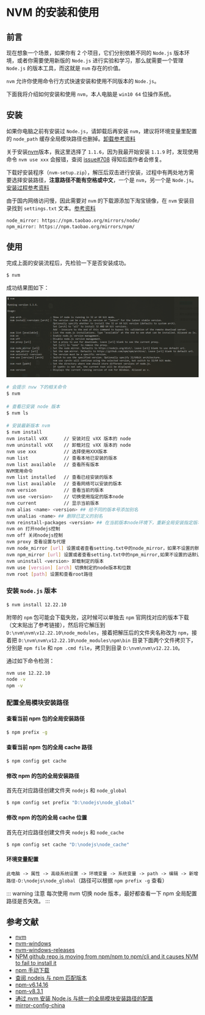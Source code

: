 # NVM 的安装和使用

## 前言

现在想象一个场景，如果你有 2 个项目，它们分别依赖不同的 `Node.js` 版本环境，或者你需要使用新版的 `Node.js` 进行实验和学习，那么就需要一个管理 `Node.js` 的版本工具，而这就是 `nvm` 存在的价值。

`nvm` 允许你使用命令行方式快速安装和使用不同版本的 `Node.js`。

下面我将介绍如何安装和使用 `nvm`，本人电脑是 `win10 64` 位操作系统。

## 安装

如果你电脑之前有安装过 `Node.js`，请卸载后再安装 `nvm`，建议将环境变量里配置的 `node_path` 缓存全局模块路径也删掉。[卸载参考资料](https://blog.csdn.net/qq_40968685/article/details/106279002)

关于安装[nvm](https://github.com/coreybutler/nvm-windows/releases)版本，我这里选择了 `1.1.6`，因为我最开始安装 `1.1.9` 时，发现使用命令 `nvm use xxx` 会报错，查阅 [issue#708](https://github.com/coreybutler/nvm-windows/issues/708) 得知后面作者会修复。

下载好安装程序（`nvm-setup.zip`），解压后双击进行安装，过程中有两处地方需要选择安装路径，**注意路径不能有空格或中文**，一个是 `nvm`，另一个是 `Node.js`。[安装过程参考资料](https://www.jianshu.com/p/d0e0935b150a)

由于国内网络访问慢，因此需要对 `nvm` 的下载源添加下淘宝镜像，在 `nvm` 安装目录找到 `settings.txt` 文本。[参考资料](https://segmentfault.com/a/1190000023716452)
```
node_mirror: https://npm.taobao.org/mirrors/node/
npm_mirror: https://npm.taobao.org/mirrors/npm/
```

## 使用

完成上面的安装流程后，先检验一下是否安装成功。
```sh
$ nvm
```
成功结果图如下：

![nvm_1](../../assets/essays/nvm_1.png)
```sh
# 会提示 nvw 下的相关命令
$ nvm

# 查看已安装 node 版本
$ nvm ls

# 安装最新版本 nvm
$ nvm install
nvm install vXX      // 安装对应 vXX 版本的 node
nvm uninstall vXX    // 卸载对应 vXX 版本的 node
nvm use xxx          // 选择使用XXX版本
num list             // 查看本地已安装的版本
nvm list available   // 查看所有版本
NVM常用命令
nvm list installed   // 查看已经安装的版本
nvm list available   // 查看网络可以安装的版本
nvm version          // 查看当前的版本
nvm use <version>    // 切换使用指定的版本node
nvm current          // 显示当前版本
nvm alias <name> <version> ## 给不同的版本号添加别名
nvm unalias <name> ## 删除已定义的别名
nvm reinstall-packages <version> ## 在当前版本node环境下，重新全局安装指定版本号的npm包
nvm on 打开nodejs控制
nvm off 关闭nodejs控制
nvm proxy 查看设置与代理
nvm node_mirror [url] 设置或者查看setting.txt中的node_mirror，如果不设置的默认是 https://nodejs.org/dist/
nvm npm_mirror [url] 设置或者查看setting.txt中的npm_mirror,如果不设置的话默认的是： https://github.com/npm/npm/archive/.
nvm uninstall <version> 卸载制定的版本
nvm use [version] [arch] 切换制定的node版本和位数
nvm root [path] 设置和查看root路径
```

### 安装 `Node.js` 版本

```sh
$ nvm install 12.22.10
```

附带的 `npm` 包可能会下载失败，这时候可以单独去 `npm` 官网找对应的版本下载（文末贴出了参考链接），然后将它解压到 `D:\nvm\nvm\v12.22.10\node_modules`，接着把解压后的文件夹名称改为 `npm`，接着把 `D:\nvm\nvm\v12.22.10\node_modules\npm\bin` 目录下面两个文件拷贝下，分别是 `npm file` 和 `npm .cmd file`，拷贝到目录 `D:\nvm\nvm\v12.22.10`。

通过如下命令检测：
```sh
nvm use 12.22.10
node -v
npm -v
```

### 配置全局模块安装路径

#### 查看当前 npm 包的全局安装路径
```sh
$ npm prefix -g
```

#### 查看当前 npm 包的全局 cache 路径
```sh
$ npm config get cache
```

#### 修改 npm 的包的全局安装路径

首先在对应路径创建文件夹 `nodejs` 和 `node_global`
```sh
$ npm config set prefix "D:\nodejs\node_global"
```

#### 修改 npm 的包的全局 cache 位置

首先在对应路径创建文件夹 `nodejs` 和 `node_cache`
```sh
$ npm config set cache "D:\nodejs\node_cache"
```

#### 环境变量配置

`此电脑 -> 属性 -> 高级系统设置 -> 环境变量 -> 系统变量 -> path -> 编辑 -> 新增路径-D:\nodejs\node_global`（路径可以根据 `npm prefix -g` 查看）

::: warning 注意
每次使用 nvm 切换 node 版本，最好都查看一下 npm 全局配置路径是否失效。
:::

## 参考文献

- [nvm](https://github.com/nvm-sh/nvm#important-notes)
- [nvm-windows](https://github.com/coreybutler/nvm-windows)
- [nvm-windows-releases](https://github.com/coreybutler/nvm-windows/releases)
- [NPM github repo is moving from npm/npm to npm/cli and it causes NVM to fail to install it](https://github.com/coreybutler/nvm-windows/issues/373)
- [npm 手动下载](https://github.com/npm/cli/releases)
- [查阅 nodejs 与 npm 匹配版本](https://nodejs.org/en/download/releases/)
- [npm-v6.14.16](https://github.com/npm/cli/releases/tag/v6.14.16)
- [npm-v8.3.1](https://github.com/npm/cli/releases/tag/v8.3.1)
- [通过 nvm 安装 Node.js 与统一的全局模块安装路径的配置](https://juejin.cn/post/6946594249093677069)
- [mirror-config-china](https://www.npmjs.com/package/mirror-config-china)